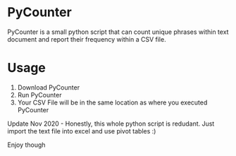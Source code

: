 # PyCounter
PyCounter is a small python script that can count unique phrases within text document and report their frequency within a CSV file.

# Usage

1. Download PyCounter
2. Run PyCounter
3. Your CSV File will be in the same location as where you executed PyCounter


Update Nov 2020 - Honestly, this whole python script is redudant.  Just import the text file into excel and use pivot tables :)

Enjoy though
